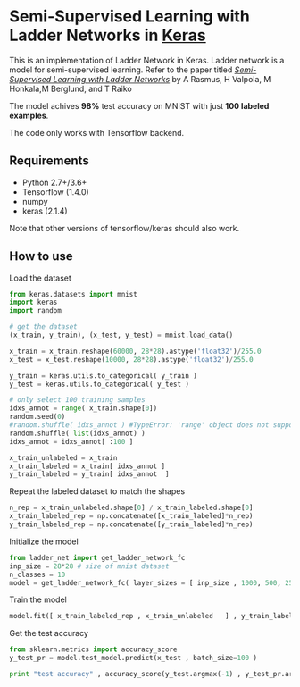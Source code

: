 # Semi-Supervised Learning with Ladder Networks in <u>Keras</u>

This is an implementation of Ladder Network in Keras. Ladder network is a model for semi-supervised learning. Refer to the paper titled [_Semi-Supervised Learning with Ladder Networks_](http://arxiv.org/abs/1507.02672) by A Rasmus, H Valpola, M Honkala,M Berglund, and T Raiko

The model achives **98%** test accuracy on MNIST with just **100 labeled examples**. 

The code only works with Tensorflow backend.



## Requirements

- Python 2.7+/3.6+
- Tensorflow (1.4.0)
- numpy
- keras (2.1.4) 

Note that other versions of tensorflow/keras should also work.

## How to use

Load the dataset

```python
from keras.datasets import mnist
import keras
import random

# get the dataset
(x_train, y_train), (x_test, y_test) = mnist.load_data()

x_train = x_train.reshape(60000, 28*28).astype('float32')/255.0
x_test = x_test.reshape(10000, 28*28).astype('float32')/255.0

y_train = keras.utils.to_categorical( y_train )
y_test = keras.utils.to_categorical( y_test )

# only select 100 training samples 
idxs_annot = range( x_train.shape[0])
random.seed(0)
#random.shuffle( idxs_annot ) #TypeError: 'range' object does not support item assignment
random.shuffle( list(idxs_annot) )
idxs_annot = idxs_annot[ :100 ]

x_train_unlabeled = x_train
x_train_labeled = x_train[ idxs_annot ]
y_train_labeled = y_train[ idxs_annot  ]

```



Repeat the labeled dataset to match the shapes

```python
n_rep = x_train_unlabeled.shape[0] / x_train_labeled.shape[0]
x_train_labeled_rep = np.concatenate([x_train_labeled]*n_rep)
y_train_labeled_rep = np.concatenate([y_train_labeled]*n_rep)
```



Initialize the model

```python
from ladder_net import get_ladder_network_fc
inp_size = 28*28 # size of mnist dataset 
n_classes = 10
model = get_ladder_network_fc( layer_sizes = [ inp_size , 1000, 500, 250, 250, 250, n_classes ]  )
```



Train the model

```python
model.fit([ x_train_labeled_rep , x_train_unlabeled   ] , y_train_labeled_rep , epochs=100)
```



Get the test accuracy 

```python
from sklearn.metrics import accuracy_score
y_test_pr = model.test_model.predict(x_test , batch_size=100 )

print "test accuracy" , accuracy_score(y_test.argmax(-1) , y_test_pr.argmax(-1)  )
```
